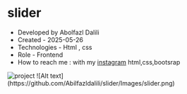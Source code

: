# slider
- Developed by Abolfazl Dalili
- Created - 2025-05-26
- Technologies  - Html , css 
- Role - Frontend
- How to reach me : with my [instagram](https://www.instagram.com/abolfazl_dalili2023)
html,css,bootsrap
<img src="./Images/slider.png" alt="project">
![Alt text](https://github.com/Abilfazldalili/slider/Images/slider.png)

